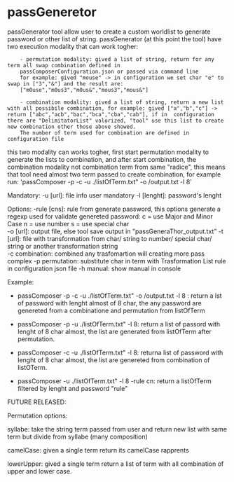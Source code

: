 # passGeneretor

passGenerator tool allow user to create a custom worldlist to generate password or other list of string.
passGenerator (at this point the tool) have two execution modality that can work togher:
        
        - permutation modality: gived a list of string, return for any term all swap combination defined in
        passComposerConfiguration.json or passed via command line
        for example: gived "mouse" -> in configuration we set char "e" to swap in ["3","&"] and the result are:
        ["m0use","m0us3","m0us&","mous3","mous&"]
        
        - combination modality: gived a list of string, return a new list with all possibile combination, for example: gived ["a","b","c"] -> return ["abc","acb","bac","bca","cba","cab"], if in  configuration there are "DelimitatorList" valorized, "tool" use this list to create new combination other those above showed.
        The number of term used for combination are defined in configuration file

this two modality can works togher, first start permutation modality to generate the lists to combination, and after start combination, the combination modality not combination term from same "radice", this means that tool need almost two term passed to create combination,
for example run: 'passComposer -p -c -u ./listOfTerm.txt" -o /output.txt -l 8'

Mandatory:
        -u [url]: file info user mandatory
        -l [lenght]: password's lenght

Options:
        -rule [cns]: rule from generate password, this options generate a regexp used for validate genereted password:
                c = use Major and Minor Case
                n = use number
                s = use special char        
        -o [url]: output file, else tool save output in "passGeneraThor_output.txt"
        -t [url]: file with transformation from char/ string to number/ special char/ string or another transformation string        
        -c combination: combined any trasfomartion will creating more pass complex
        -p permutation: substitute char in term with Trasformation List rule in configuration json file
        -h manual: show manual in console

Example:
 - passComposer -p -c -u ./listOfTerm.txt" -o /output.txt -l 8 : return a lst of password with lenght almost of 8 char, the any password are genereted from a combinatione and permutation from listOfTerm

 - passComposer -p -u ./listOfTerm.txt" -l 8: return a list of passord with lenght of 8 char almost, the list are generated from listOfTerm after permutation.

 - passComposer -c -u ./listOfTerm.txt" -l 8: returna list of password with lenght of 8 char almost, the list are genereted from combination of listOTerm.

 - passComposer -u ./listOfTerm.txt" -l 8 -rule cn: return a listOfTerm filtered by lenght and password "rule" 

FUTURE RELEASED:

Permutation options:

syllabe: take the string term passed from user and return new list with same term but divide from syllabe (many composition)

camelCase: given a single term return its camelCase rapprents

lowerUpper: gived a single term return a list of term with all combination of upper and lower case.




